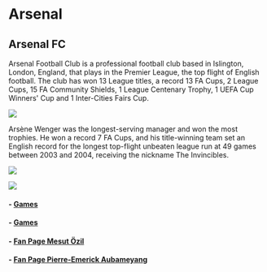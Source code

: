# Arsenal

## Arsenal FC

Arsenal Football Club is a professional football club based in Islington, London, England, that plays in the Premier League, the top flight of English football. The club has won 13 League titles, a record 13 FA Cups, 2 League Cups, 15 FA Community Shields, 1 League Centenary Trophy, 1 UEFA Cup Winners' Cup and 1 Inter-Cities Fairs Cup.

![](https://media.giphy.com/media/ORVArZlFq0DSyVJ6C8/giphy.gif)

Arsène Wenger was the longest-serving manager and won the most trophies. He won a record 7 FA Cups, and his title-winning team set an English record for the longest top-flight unbeaten league run at 49 games between 2003 and 2004, receiving the nickname The Invincibles.

![](https://media.giphy.com/media/Nem0Vlp8hqLhC/giphy.gif)

![](https://upload.wikimedia.org/wikipedia/commons/thumb/d/d1/Emirates_Stadium_-_East_stand_Club_Level.jpg/1024px-Emirates_Stadium_-_East_stand_Club_Level.jpg)

#### - [Games](games-2019-2020.md)
#### - [Games](games-2020-2021.md)
#### - [Fan Page Mesut Özil](Fan-Page-Mesut-Özil.md)
#### - [Fan Page Pierre-Emerick Aubameyang](Fan-Page-Pierre-Emerick-Aubameyang.md)  

